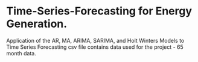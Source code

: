 # Time-Series-Forecasting for Energy Generation.
Application of the AR, MA, ARIMA, SARIMA, and Holt Winters Models to Time Series Forecasting
csv file contains data used for the project - 65 month data.
